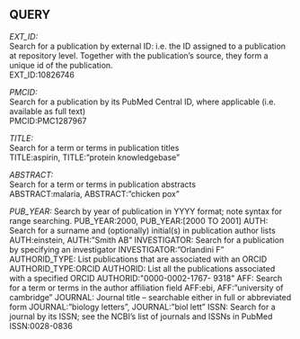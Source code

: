 QUERY
---------

*EXT_ID:*  
Search for a publication by external ID: i.e. the ID assigned to a publication at repository level. Together with the publication’s source, they form a unique id of the publication.  
EXT_ID:10826746

*PMCID:*  
Search for a publication by its PubMed Central ID, where applicable (i.e. available as full text)  
PMCID:PMC1287967

*TITLE:*  
Search for a term or terms in publication titles  
TITLE:aspirin, TITLE:”protein knowledgebase”


*ABSTRACT:*  
Search for a term or terms in publication abstracts  
ABSTRACT:malaria, ABSTRACT:”chicken pox”


*PUB_YEAR:*
Search by year of publication in YYYY 
format; note syntax for range 
searching.
PUB_YEAR:2000, 
PUB_YEAR:[2000 TO 2001]
AUTH: Search for a surname and (optionally) 
initial(s) in publication author lists
AUTH:einstein, AUTH:”Smith 
AB”
INVESTIGATOR: Search for a publication by specifying 
an investigator INVESTIGATOR:”Orlandini F”
AUTHORID_TYPE: List publications that are associated 
with an ORCID AUTHORID_TYPE:ORCID
AUTHORID: List all the publications associated with 
a specified ORCID
AUTHORID:"0000-0002-1767-
9318"
AFF: Search for a term or terms in the 
author affiliation field
AFF:ebi, AFF:”university of 
cambridge”
JOURNAL: Journal title – searchable either in full 
or abbreviated form
JOURNAL:”biology letters”, 
JOURNAL:”biol lett”
ISSN:
Search for a journal by its ISSN; see the 
NCBI’s list of journals and ISSNs in 
PubMed
ISSN:0028-0836